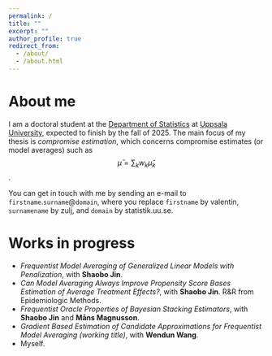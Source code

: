 ```yaml
---
permalink: /
title: ""
excerpt: ""
author_profile: true
redirect_from: 
  - /about/
  - /about.html
---
```


About me
======

I am a doctoral student at the [Department of Statistics](https://www.uu.se/en/department/statistics) at [Uppsala University](https://www.uu.se/en), expected to finish by the fall of 2025. The main focus of my thesis is *compromise estimation*, which concerns compromise estimates (or model averages) such as $$\bar \mu = \sum_k w_k \hat \mu_k$$.

You can get in touch with me by sending an e-mail to `firstname`.`surname`@`domain`, where you replace `firstname` by valentin, `surnamename` by zulj, and `domain` by statistik.uu.se.

Works in progress
======
+ *Frequentist Model Averaging of Generalized Linear Models with Penalization*, with **Shaobo Jin**.
+ *Can Model Averaging Always Improve Propensity Score Bases Estimation of Average Treatment Effects?*, with **Shaobo Jin**. R&R from Epidemiologic Methods.
+ *Frequentist Oracle Properties of Bayesian Stacking Estimators*, with **Shaobo Jin** and **Måns Magnusson**.
+ *Gradient Based Estimation of Candidate Approximations for
Frequentist Model Averaging (working title)*, with **Wendun Wang**.
+ Myself.